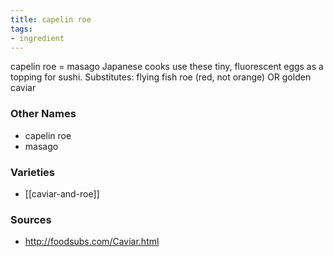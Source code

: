 ```yaml
---
title: capelin roe
tags:
- ingredient
---
```

capelin roe = masago Japanese cooks use these tiny, fluorescent eggs as a topping for sushi. Substitutes: flying fish roe (red, not orange) OR golden caviar

### Other Names

* capelin roe
* masago

### Varieties

* [[caviar-and-roe]]

### Sources
* http://foodsubs.com/Caviar.html

